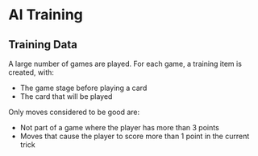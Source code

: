 # AI Training

## Training Data

A large number of games are played.
For each game, a training item is created, with:

- The game stage before playing a card
- The card that will be played

Only moves considered to be good are:

- Not part of a game where the player has more than 3 points
- Moves that cause the player to score more than 1 point in the current trick